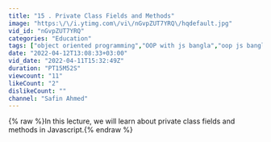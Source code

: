 ```yaml
---
title: "15 . Private Class Fields and Methods"
image: "https:\/\/i.ytimg.com\/vi\/nGvpZUT7YRQ\/hqdefault.jpg"
vid_id: "nGvpZUT7YRQ"
categories: "Education"
tags: ["object oriented programming","OOP with js bangla","oop js bangla tutorial"]
date: "2022-04-12T13:08:33+03:00"
vid_date: "2022-04-11T15:32:49Z"
duration: "PT15M52S"
viewcount: "11"
likeCount: "2"
dislikeCount: ""
channel: "Safin Ahmed"
---
```

{% raw %}In this lecture, we will learn about private class fields and methods in Javascript.{% endraw %}
